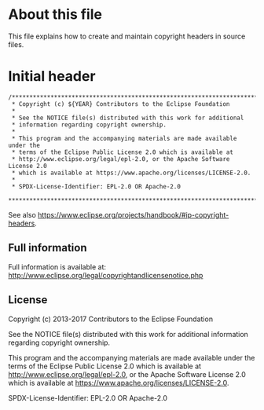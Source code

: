 # About this file

This file explains how to create and maintain copyright headers in source files.

# Initial header

```
/********************************************************************************
 * Copyright (c) ${YEAR} Contributors to the Eclipse Foundation
 *
 * See the NOTICE file(s) distributed with this work for additional
 * information regarding copyright ownership.
 *
 * This program and the accompanying materials are made available under the
 * terms of the Eclipse Public License 2.0 which is available at
 * http://www.eclipse.org/legal/epl-2.0, or the Apache Software License 2.0
 * which is available at https://www.apache.org/licenses/LICENSE-2.0.
 *
 * SPDX-License-Identifier: EPL-2.0 OR Apache-2.0
 ********************************************************************************/
```

See also <https://www.eclipse.org/projects/handbook/#ip-copyright-headers>.

## Full information

Full information is available at: <http://www.eclipse.org/legal/copyrightandlicensenotice.php>

## License

Copyright (c) 2013-2017 Contributors to the Eclipse Foundation

See the NOTICE file(s) distributed with this work for additional
information regarding copyright ownership.

This program and the accompanying materials are made available under the
terms of the Eclipse Public License 2.0 which is available at
<http://www.eclipse.org/legal/epl-2.0>, or the Apache Software License 2.0
which is available at <https://www.apache.org/licenses/LICENSE-2.0>.

SPDX-License-Identifier: EPL-2.0 OR Apache-2.0
